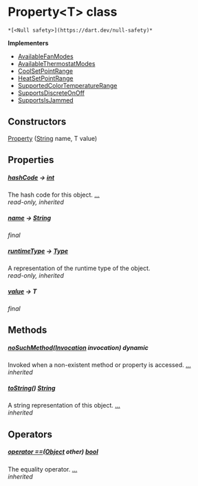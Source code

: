 


# Property&lt;T> class






    *[<Null safety>](https://dart.dev/null-safety)*








**Implementers**

- [AvailableFanModes](../yonomi-sdk/AvailableFanModes-class.md)
- [AvailableThermostatModes](../yonomi-sdk/AvailableThermostatModes-class.md)
- [CoolSetPointRange](../yonomi-sdk/CoolSetPointRange-class.md)
- [HeatSetPointRange](../yonomi-sdk/HeatSetPointRange-class.md)
- [SupportedColorTemperatureRange](../yonomi-sdk/SupportedColorTemperatureRange-class.md)
- [SupportsDiscreteOnOff](../yonomi-sdk/SupportsDiscreteOnOff-class.md)
- [SupportsIsJammed](../yonomi-sdk/SupportsIsJammed-class.md)



## Constructors

[Property](../yonomi-sdk/Property/Property.md) ([String](https://api.flutter.dev/flutter/dart-core/String-class.html) name, T value)

    


## Properties

##### [hashCode](https://api.flutter.dev/flutter/dart-core/Object/hashCode.html) &#8594; [int](https://api.flutter.dev/flutter/dart-core/int-class.html)



The hash code for this object. [...](https://api.flutter.dev/flutter/dart-core/Object/hashCode.html)  
_read-only, inherited_



##### [name](../yonomi-sdk/Property/name.md) &#8594; [String](https://api.flutter.dev/flutter/dart-core/String-class.html)



   
_final_



##### [runtimeType](https://api.flutter.dev/flutter/dart-core/Object/runtimeType.html) &#8594; [Type](https://api.flutter.dev/flutter/dart-core/Type-class.html)



A representation of the runtime type of the object.   
_read-only, inherited_



##### [value](../yonomi-sdk/Property/value.md) &#8594; T



   
_final_




## Methods

##### [noSuchMethod](https://api.flutter.dev/flutter/dart-core/Object/noSuchMethod.html)([Invocation](https://api.flutter.dev/flutter/dart-core/Invocation-class.html) invocation) dynamic



Invoked when a non-existent method or property is accessed. [...](https://api.flutter.dev/flutter/dart-core/Object/noSuchMethod.html)  
_inherited_



##### [toString](https://api.flutter.dev/flutter/dart-core/Object/toString.html)() [String](https://api.flutter.dev/flutter/dart-core/String-class.html)



A string representation of this object. [...](https://api.flutter.dev/flutter/dart-core/Object/toString.html)  
_inherited_




## Operators

##### [operator ==](https://api.flutter.dev/flutter/dart-core/Object/operator_equals.html)([Object](https://api.flutter.dev/flutter/dart-core/Object-class.html) other) [bool](https://api.flutter.dev/flutter/dart-core/bool-class.html)



The equality operator. [...](https://api.flutter.dev/flutter/dart-core/Object/operator_equals.html)  
_inherited_











